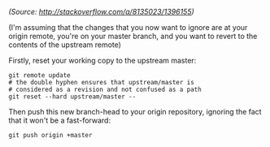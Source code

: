 _(Source: http://stackoverflow.com/a/8135023/1396155)_

(I'm assuming that the changes that you now want to ignore are at your origin remote, you're on your master branch, and you want to revert to the contents of the upstream remote)

Firstly, reset your working copy to the upstream master:

```
git remote update
# the double hyphen ensures that upstream/master is
# considered as a revision and not confused as a path
git reset --hard upstream/master --
```

Then push this new branch-head to your origin repository, ignoring the fact that it won't be a fast-forward:

```
git push origin +master
```
